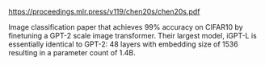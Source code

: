 https://proceedings.mlr.press/v119/chen20s/chen20s.pdf

Image classification paper that achieves 99% accuracy on CIFAR10 by finetuning a GPT-2 scale image transformer. Their largest model, iGPT-L is essentially identical to GPT-2: 48 layers with embedding size of 1536 resulting in a parameter count of 1.4B. 




